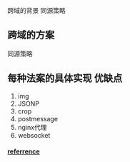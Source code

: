 跨域的背景 同源策略
## 跨域的方案
   同源策略
## 每种法案的具体实现 优缺点
1. img
2. JSONP
3. crop
4. postmessage
5. nginx代理
6. websocket

#### [referrence](https://blog.csdn.net/hansexploration/article/details/80314948)